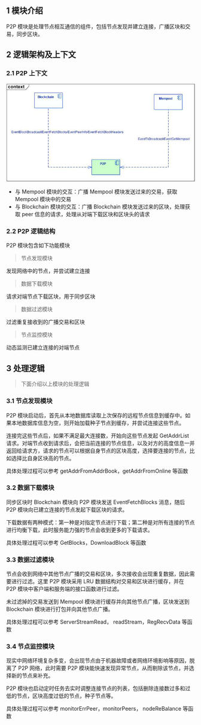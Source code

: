 ## 1 模块介绍

P2P 模块是处理节点相互通信的组件，包括节点发现并建立连接，广播区块和交易，同步区块。

## 2 逻辑架构及上下文

### 2.1 P2P 上下文

![P2P上下文](./images/p2p.jpg)

- 与 Mempool 模块的交互：广播 Mempool 模块发送过来的交易，获取 Mempool 模块中的交易
- 与 Blockchain 模块的交互：广播 Blockchain 模块发送过来的区块，处理获取 peer 信息的请求，处理从对端下载区块和区块头的请求

### 2.2 P2P 逻辑结构

P2P 模块包含如下功能模块

> 节点发现模块

发现网络中的节点，并尝试建立连接

> 数据下载模块

请求对端节点下载区块，用于同步区块

> 数据过滤模块

过滤重复接收到的广播交易和区块

> 节点监控模块

动态监测已建立连接的对端节点

## 3 处理逻辑

> 下面介绍以上模块的处理逻辑

### 3.1 节点发现模块

P2P 模块启动后，首先从本地数据库读取上次保存的远程节点信息到缓存中。如果本地数据库信息为空，则开始加载种子节点到缓存，并尝试连接这些节点。

连接完这些节点后，如果不满足最大连接数，开始向这些节点发起 GetAddrList 请求。对端节点收到请求后，会把当前连接的节点信息，以及对方的高度信息一并返回给请求方，请求的节点可以根据自身节点的区块高度，选择要连接的节点，比如选择比自身区块高的节点。

具体处理过程可以参考 getAddrFromAddrBook，getAddrFromOnline 等函数

### 3.2 数据下载模块

同步区块时 Blockchain 模块向 P2P 模块发送 EventFetchBlocks 消息，随后 P2P 模块向已建立连接的节点发起下载区块的请求。

下载数据有两种模式：第一种是对指定节点进行下载；第二种是对所有连接的节点进行均衡下载，此时服务能力强的节点会收到更多的下载请求。

具体处理过程可以参考 GetBlocks，DownloadBlock 等函数

### 3.3 数据过滤模块

节点会收到网络中其他节点广播的交易和区块，多次接收会出现重复数据，因此需要进行过滤。这里 P2P 模块采用 LRU 数据结构对交易和区块进行缓存，并在 P2P 模块中客户端和服务端的接口函数进行过滤。

未过滤掉的交易发送到 Mempool 模块进行缓存并向其他节点广播，区块发送到 Blockchain 模块进行打包并向其他节点广播。

具体处理过程可以参考 ServerStreamRead， readStream，RegRecvData 等函数

### 3.4 节点监控模块

现实中网络环境复杂多变，会出现节点由于机器故障或者网络环境影响等原因，脱离了 P2P 网络，此时需要 P2P 模块能快速发现异常节点，从而剔除该节点，并选择新的节点来补充。

P2P 模块也启动定时任务去实时调整连接节点的列表，包括删除连接数过多和过低的节点，区块高度过低的节点，种子节点等。

具体处理过程可以参考 monitorErrPeer，monitorPeers， nodeReBalance 等函数
